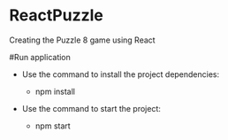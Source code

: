 # ReactPuzzle
Creating the Puzzle 8 game using React

#Run application

- Use the command to install the project dependencies:
    - npm install

- Use the command to start the project:
    - npm start